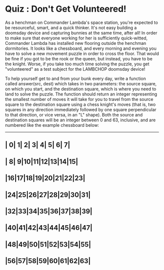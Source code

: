 # Quiz : Don't Get Volunteered!

As a henchman on Commander Lambda's space station, you're expected to be resourceful, smart, and a quick thinker. It's not easy building a doomsday device and capturing bunnies at the same time, after all! In order to make sure that everyone working for her is sufficiently quick-witted, Commander Lambda has installed new flooring outside the henchman dormitories. It looks like a chessboard, and every morning and evening you have to solve a new movement puzzle in order to cross the floor. That would be fine if you got to be the rook or the queen, but instead, you have to be the knight. Worse, if you take too much time solving the puzzle, you get "volunteered" as a test subject for the LAMBCHOP doomsday device!

To help yourself get to and from your bunk every day, write a function called answer(src, dest) which takes in two parameters: the source square, on which you start, and the destination square, which is where you need to land to solve the puzzle.  The function should return an integer representing the smallest number of moves it will take for you to travel from the source square to the destination square using a chess knight's moves (that is, two squares in any direction immediately followed by one square perpendicular to that direction, or vice versa, in an "L" shape).  Both the source and destination squares will be an integer between 0 and 63, inclusive, and are numbered like the example chessboard below:


 -------------------------
 | 0| 1| 2| 3| 4| 5| 6| 7|
 -------------------------
 | 8| 9|10|11|12|13|14|15|
 -------------------------
 |16|17|18|19|20|21|22|23|
 -------------------------
 |24|25|26|27|28|29|30|31|
 -------------------------
 |32|33|34|35|36|37|38|39|
 -------------------------
 |40|41|42|43|44|45|46|47|
 -------------------------
 |48|49|50|51|52|53|54|55|
 -------------------------
 |56|57|58|59|60|61|62|63|
 -------------------------
